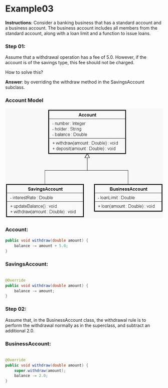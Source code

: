 # Example03

**Instructions**: Consider a banking business that has a standard account and a business account. The business account
includes all members from the standard account, along with a loan limit and a function to issue loans.

### Step 01:

Assume that a withdrawal operation has a fee of 5.0. However, if the account is of the savings type, this fee should not
be charged.

How to solve this?

**Answer**: by overriding the withdraw method in the SavingsAccount subclass.

### Account Model

![Account Model](https://github.com/souzafcharles/Complete-Java-Object-Oriented-Programming-and-Projects/blob/master/Session_K11_Inheritance_and_Polymorphism/Example03/account-model.png)

### Account:

```java
public void withdraw(double amount) {
    balance -= amount + 5.0;
}
```

### SavingsAccount:

```java

@Override
public void withdraw(double amount) {
    balance -= amount;
}
```

### Step 02:

Assume that, in the BusinessAccount class, the withdrawal rule is to perform the withdrawal normally as in the
superclass, and subtract an additional 2.0.

### BusinessAccount:

```java

@Override
public void withdraw(double amount) {
    super.withdraw(amount);
    balance -= 2.0;
}
```